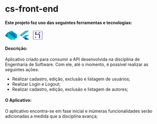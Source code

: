 # cs-front-end


#### Este projeto faz uso das seguintes ferramentas e tecnologias:

<img align="center" title="Dart" height="30" width="40" src="https://raw.githubusercontent.com/devicons/devicon/master/icons/dart/dart-original.svg">  <img align="center" title="Flutter" height="30" width="40" src="https://raw.githubusercontent.com/devicons/devicon/master/icons/flutter/flutter-original.svg"> <img align="center" title="Heroku" height="30" width="40" src="https://raw.githubusercontent.com/devicons/devicon/master/icons/heroku/heroku-original.svg">

#### Descrição:
Aplicativo criado para consumir a API desenvolvida na disciplina de Engenharia de Software. Com ele, até o momento, é possível realizar as seguintes ações:
* Realizar cadastro, edição, exclusão e listagem de usuários;
* Realizar Login e Logout;
* Realizar cadastro, edição, exclusão e listagem de autores;


#### O Aplicativo:
O aplicativo encontra-se em fase inicial e inúmeras funcionalidades serão adicionadas a medida que a disciplina avança;




